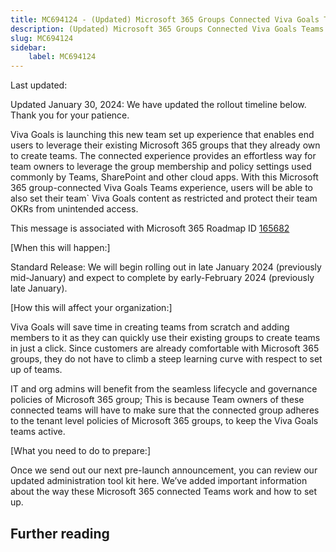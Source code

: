 ```yaml
---
title: MC694124 - (Updated) Microsoft 365 Groups Connected Viva Goals Teams
description: (Updated) Microsoft 365 Groups Connected Viva Goals Teams
slug: MC694124
sidebar:
    label: MC694124
---
```



Last updated: 

<p style="">Updated January 30, 2024: We have updated the rollout timeline below. Thank you for your patience.</p><p style="">Viva Goals is launching this new team set up experience that enables end users to leverage their existing Microsoft 365 groups that they already own to create teams. The connected experience provides an effortless way for team owners to leverage the group membership and policy settings used commonly by Teams, SharePoint and other cloud apps. With this Microsoft 365 group-connected Viva Goals Teams experience, users will be able to also set their team` Viva Goals content as restricted and protect their team OKRs from unintended access.<br></p><p>This message is associated with Microsoft 365 Roadmap ID <a href="https://www.microsoft.com/microsoft-365/roadmap?filters=&amp;searchterms=165682" target="_blank">165682</a></p>
<p>[When this will happen:]</p><p>Standard Release: We will begin rolling out in late January 2024 (previously mid-January) and expect to complete by early-February 2024 (previously late January).</p>

<p>[How this will affect your organization:]</p><p>Viva Goals will save time in creating teams from scratch and adding members to it as they can quickly use their existing groups to create teams in just a click. Since customers are already comfortable with Microsoft 365 groups, they do not have to climb a steep learning curve with respect to set up of teams.&nbsp;</p><p>IT and org admins will benefit from the seamless lifecycle and governance policies of Microsoft 365 group; This is because Team owners of these connected teams will have to make sure that the connected group adheres to the tenant level policies of Microsoft 365 groups, to keep the Viva Goals teams active.</p>
<p>[What you need to do to prepare:]</p>
<p>Once we send out our next pre-launch announcement, you can review our updated administration tool kit here. We’ve added important information about the way these Microsoft 365 connected Teams work and how to set up.&nbsp;&nbsp;</p>

## Further reading
